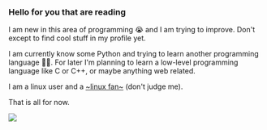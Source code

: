 ### Hello for you that are reading
I am new in this area of programming 😭️ and I am trying to improve. Don't except to find cool stuff in my profile yet.

I am currently know some Python and trying to learn another programming language 😵‍💫️.
For later I'm planning to learn a low-level programming language like C or C++, or maybe anything web related.

I am a linux user and a [~linux fan~](https://iepe-iaguara.github.io/hyperlinks/index.html) (don't judge me).

That is all for now.

![](https://komarev.com/ghpvc/?username=your-github-username&color=grey)
